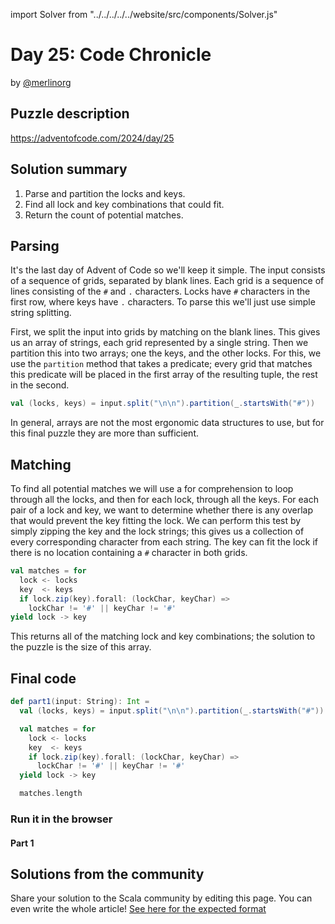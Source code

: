 import Solver from "../../../../../website/src/components/Solver.js"

# Day 25: Code Chronicle

by [@merlinorg](https://github.com/merlinorg)

## Puzzle description

https://adventofcode.com/2024/day/25

## Solution summary

1. Parse and partition the locks and keys.
2. Find all lock and key combinations that could fit.
3. Return the count of potential matches.

## Parsing

It's the last day of Advent of Code so we'll keep it simple. The input consists
of a sequence of grids, separated by blank lines. Each grid is a sequence of lines
consisting of the `#` and `.` characters. Locks have `#` characters in the first
row,  where keys have `.` characters. To parse this we'll just use simple string
splitting.

First, we split the input into grids by matching on the blank lines. This gives us
an array of strings, each grid represented by a single string. Then we partition
this into two arrays; one the keys, and the other locks. For this, we use the
`partition` method that takes a predicate; every grid that matches this predicate
will be placed in the first array of the resulting tuple, the rest in the second.

```scala 3
val (locks, keys) = input.split("\n\n").partition(_.startsWith("#"))
```

In general, arrays are not the most ergonomic data structures to use, but for
this final puzzle they are more than sufficient.

## Matching

To find all potential matches we will use a for comprehension to loop through
all the locks, and then for each lock, through all the keys. For each pair of
a lock and key, we want to determine whether there is any overlap that would
prevent the key fitting the lock.
We can perform this test by simply zipping the key and the lock strings; this
gives us a collection of every corresponding character from each string. The
key can fit the lock if there is no location containing a `#` character in
both grids.

```scala 3
val matches = for
  lock <- locks
  key  <- keys
  if lock.zip(key).forall: (lockChar, keyChar) =>
    lockChar != '#' || keyChar != '#'
yield lock -> key
```

This returns all of the matching lock and key combinations; the solution to
the puzzle is the size of this array.

## Final code

```scala 3
def part1(input: String): Int =
  val (locks, keys) = input.split("\n\n").partition(_.startsWith("#"))

  val matches = for
    lock <- locks
    key  <- keys
    if lock.zip(key).forall: (lockChar, keyChar) =>
      lockChar != '#' || keyChar != '#'
  yield lock -> key

  matches.length
```

### Run it in the browser

#### Part 1

<Solver puzzle="day25-part1" year="2024"/>

## Solutions from the community

Share your solution to the Scala community by editing this page.
You can even write the whole article! [See here for the expected format](https://github.com/scalacenter/scala-advent-of-code/discussions/424)

